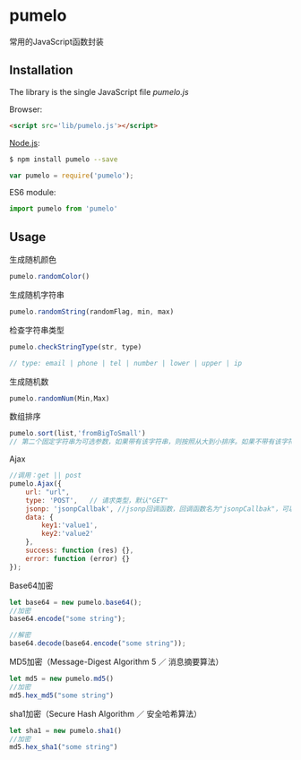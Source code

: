 # pumelo

常用的JavaScript函数封装

## Installation

The library is the single JavaScript file *pumelo.js* 

Browser:

```html
<script src='lib/pumelo.js'></script>
```

[Node.js](http://nodejs.org):

```bash
$ npm install pumelo --save
```

```js
var pumelo = require('pumelo');
```

ES6 module:

```js
import pumelo from 'pumelo'
```

## Usage
生成随机颜色
```javascript
pumelo.randomColor()
```

生成随机字符串
```javascript
pumelo.randomString(randomFlag, min, max)
```

检查字符串类型
```javascript
pumelo.checkStringType(str, type)

// type: email | phone | tel | number | lower | upper | ip

```

生成随机数
```javascript
pumelo.randomNum(Min,Max)
```

数组排序
```javascript
pumelo.sort(list,'fromBigToSmall')
// 第二个固定字符串为可选参数，如果带有该字符串，则按照从大到小排序。如果不带有该字符串，则按照从小到大排序。
```

Ajax
```javascript
//调用：get || post
pumelo.Ajax({
    url: "url",
    type: 'POST',   // 请求类型，默认"GET"
    jsonp: 'jsonpCallbak', //jsonp回调函数，回调函数名为"jsonpCallbak"，可以设置为合法的字符串。添加此option会使用jsonp请求跨域数据
    data: {
        key1:'value1',
        key2:'value2'
    },
    success: function (res) {},
    error: function (error) {}
});
```

Base64加密
```javascript
let base64 = new pumelo.base64();
//加密
base64.encode("some string");

//解密
base64.decode(base64.encode("some string"));
```

MD5加密（Message-Digest Algorithm 5 ／ 消息摘要算法）
```javascript
let md5 = new pumelo.md5()
//加密
md5.hex_md5("some string")
```

sha1加密（Secure Hash Algorithm ／ 安全哈希算法）
```javascript
let sha1 = new pumelo.sha1()
//加密
md5.hex_sha1("some string")
```